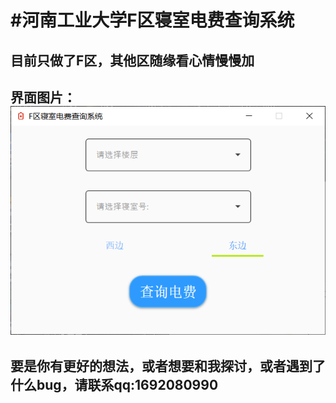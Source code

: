 
#河南工业大学F区寝室电费查询系统
=========
目前只做了F区，其他区随缘看心情慢慢加
-----------
界面图片：<br>
![image](https://github.com/Abole/Query_electricity/blob/master/%E7%95%8C%E9%9D%A2.png)<br>
-------------------------------------------------------------
要是你有更好的想法，或者想要和我探讨，或者遇到了什么bug，请联系qq:1692080990
--------------------------------------------------------------
